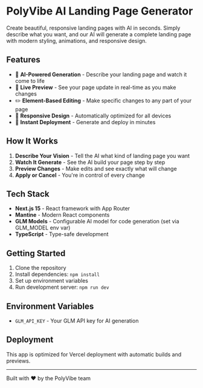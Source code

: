 # PolyVibe AI Landing Page Generator

Create beautiful, responsive landing pages with AI in seconds. Simply describe what you want, and our AI will generate a complete landing page with modern styling, animations, and responsive design.

## Features

- 🤖 **AI-Powered Generation** - Describe your landing page and watch it come to life
- 🎨 **Live Preview** - See your page update in real-time as you make changes
- ✏️ **Element-Based Editing** - Make specific changes to any part of your page
- 📱 **Responsive Design** - Automatically optimized for all devices
- 🚀 **Instant Deployment** - Generate and deploy in minutes

## How It Works

1. **Describe Your Vision** - Tell the AI what kind of landing page you want
2. **Watch It Generate** - See the AI build your page step by step
3. **Preview Changes** - Make edits and see exactly what will change
4. **Apply or Cancel** - You're in control of every change

## Tech Stack

- **Next.js 15** - React framework with App Router
- **Mantine** - Modern React components
- **GLM Models** - Configurable AI model for code generation (set via GLM_MODEL env var)
- **TypeScript** - Type-safe development

## Getting Started

1. Clone the repository
2. Install dependencies: `npm install`
3. Set up environment variables
4. Run development server: `npm run dev`

## Environment Variables

- `GLM_API_KEY` - Your GLM API key for AI generation

## Deployment

This app is optimized for Vercel deployment with automatic builds and previews.

---

Built with ❤️ by the PolyVibe team